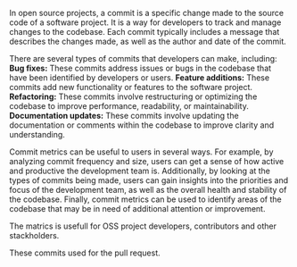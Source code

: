 In open source projects, a commit is a specific change made to the source code of a software project. It is a way for developers to track and manage changes to the codebase. 
Each commit typically includes a message that describes the changes made, as well as the author and date of the commit.

There are several types of commits that developers can make, including:
**Bug fixes:** These commits address issues or bugs in the codebase that have been identified by developers or users.
**Feature additions:** These commits add new functionality or features to the software project.
**Refactoring:** These commits involve restructuring or optimizing the codebase to improve performance, readability, or maintainability.
**Documentation updates:** These commits involve updating the documentation or comments within the codebase to improve clarity and understanding.

Commit metrics can be useful to users in several ways. 
For example, by analyzing commit frequency and size, users can get a sense of how active and productive the development team is. 
Additionally, by looking at the types of commits being made, users can gain insights into the priorities and focus of the development team, as well as the overall health and stability of the codebase. Finally, commit metrics can be used to identify areas of the codebase that may be in need of additional attention or improvement.

The matrics is usefull for OSS project developers, contributors and other stackholders.

These commits used for the pull request.

